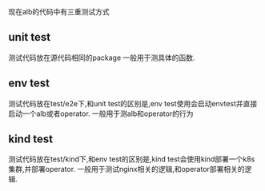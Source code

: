 现在alb的代码中有三重测试方式
##  unit test
测试代码放在源代码相同的package
一般用于测具体的函数.
## env test
测试代码放在test/e2e下,和unit test的区别是,env test使用会启动envtest并直接启动一个alb或者operator.
一般用于测alb和operator的行为
## kind test
测试代码放在test/kind下,和env test的区别是,kind test会使用kind部署一个k8s集群,并部署operator.
一般用于测试nginx相关的逻辑,和operator部署相关的逻辑.
